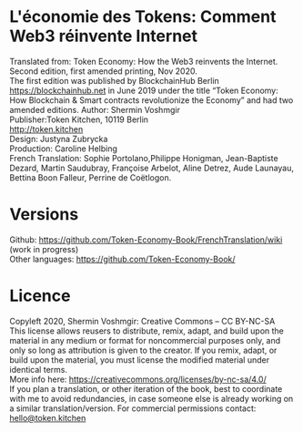 # L'économie des Tokens: Comment Web3 réinvente Internet
Translated from: Token Economy: How the Web3 reinvents the Internet. Second edition, first amended printing, Nov 2020.<br>
The first edition was published by BlockchainHub Berlin https://blockchainhub.net in June 2019 under the title “Token Economy: How Blockchain & Smart contracts revolutionize the Economy” and had two amended editions.
Author: Shermin Voshmgir <br>
Publisher:Token Kitchen, 10119 Berlin <br>
http://token.kitchen<br>
Design: Justyna Zubrycka <br>
Production: Caroline Helbing<br>
French Translation: Sophie Portolano,Philippe Honigman, Jean-Baptiste Dezard, Martin Saudubray, Françoise Arbelot, Aline Detrez, Aude Launayau, Bettina Boon Falleur, Perrine de Coëtlogon.

# Versions
Github: https://github.com/Token-Economy-Book/FrenchTranslation/wiki (work in progress)<br>
Other languages: https://github.com/Token-Economy-Book/

# Licence
Copyleft 2020, Shermin Voshmgir: Creative Commons – CC BY-NC-SA<br>
This license allows reusers to distribute, remix, adapt, and build upon the material in any medium or format for noncommercial purposes only, and only so long as attribution is given to the creator. If you remix, adapt, or build upon the material, you must license the modified material under identical terms. <br>
More info here: https://creativecommons.org/licenses/by-nc-sa/4.0/ <br>
If you plan a translation, or other iteration of the book, best to coordinate with me to avoid redundancies, in case someone else is already working on a similar translation/version.
For commercial permissions contact: hello@token.kitchen <br>
